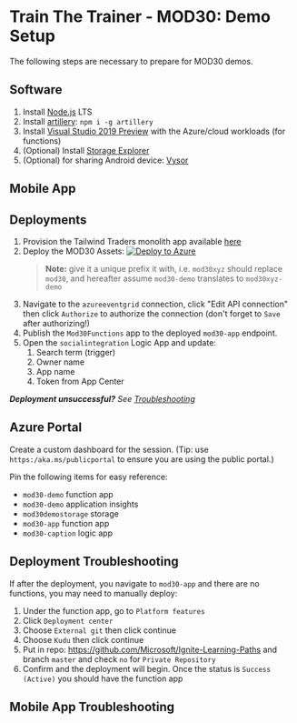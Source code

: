 # Train The Trainer - MOD30: Demo Setup

The following steps are necessary to prepare for MOD30 demos.

## Software

1. Install [Node.js](https://nodejs.org) LTS
2. Install [artillery](https://artillery.io/): `npm i -g artillery`
3. Install [Visual Studio 2019 Preview](https://visualstudio.microsoft.com/?WT.mc_id=msignitethetour2019-github-mod30) with the Azure/cloud workloads (for functions)
4. (Optional) Install [Storage Explorer](https://docs.microsoft.com/azure/vs-azure-tools-storage-manage-with-storage-explorer?tabs=windows&WT.mc_id=msignitethetour2019-github-mod30)
5. (Optional) for sharing Android device: [Vysor](http://www.vysor.io/)

## Mobile App

## Deployments

1. Provision the Tailwind Traders monolith app available [here](https://gist.github.com/anthonychu/9ab34d2991fb5c1c0c29faeebbe43a51)
2. Deploy the MOD30 Assets: [![Deploy to Azure](https://azuredeploy.net/deploybutton.png)](https://azuredeploy.net/?repository=https://github.com/microsoft/ignite-learning-paths/tree/master/mod/mod30)
    > **Note:** give it a unique prefix it with, i.e. `mod30xyz` should replace `mod30`, and hereafter assume `mod30-demo` translates to `mod30xyz-demo`
3. Navigate to the `azureeventgrid` connection, click "Edit API connection" then click `Authorize` to authorize the connection (don't forget to `Save` after authorizing!)
4. Publish the `Mod30Functions` app to the deployed `mod30-app` endpoint.
5. Open the `socialintegration` Logic App and update:
    1. Search term (trigger)
    2. Owner name
    3. App name
    4. Token from App Center

***Deployment unsuccessful?** See [Troubleshooting](#troubleshooting)*

## Azure Portal

Create a custom dashboard for the session. (Tip: use `https:/aka.ms/publicportal` to ensure you are using the public portal.)

Pin the following items for easy reference:

* `mod30-demo` function app
* `mod30-demo` application insights
* `mod30demostorage` storage
* `mod30-app` function app
* `mod30-caption` logic app

## Deployment Troubleshooting

If after the deployment, you navigate to `mod30-app` and there are no functions, you may need to manually deploy:

1. Under the function app, go to `Platform features`
2. Click `Deployment center`
3. Choose `External git` then click continue
4. Choose `Kudu` then click continue
5. Put in repo: https://github.com/Microsoft/Ignite-Learning-Paths and branch `master` and check `no` for `Private Repository`
6. Confirm and the deployment will begin. Once the status is `Success (Active)` you should have the function app

## Mobile App Troubleshooting
